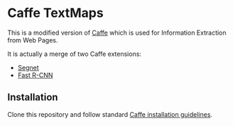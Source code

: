 Caffe TextMaps
==============

This is a modified version of [Caffe](https://github.com/BVLC/caffe) which is used for Information Extraction from Web Pages.

It is actually a merge of two Caffe extensions:

- [Segnet](https://github.com/alexgkendall/caffe-segnet)
- [Fast R-CNN](https://github.com/rbgirshick/fast-rcnn)

## Installation
Clone this repository and follow standard [Caffe installation guidelines](http://caffe.berkeleyvision.org/installation.html). 
